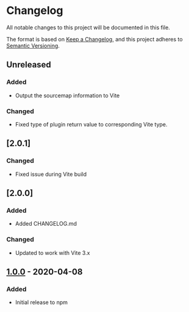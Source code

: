 # Changelog

All notable changes to this project will be documented in this file.

The format is based on [Keep a Changelog](https://keepachangelog.com/en/1.0.0/),
and this project adheres to [Semantic Versioning](https://semver.org/spec/v2.0.0.html).

## Unreleased

### Added

- Output the sourcemap information to Vite

### Changed

- Fixed type of plugin return value to corresponding Vite type.

## [2.0.1]

### Changed

- Fixed issue during Vite build

## [2.0.0]

### Added

- Added CHANGELOG.md

### Changed

- Updated to work with Vite 3.x

## [1.0.0] - 2020-04-08

### Added

- Initial release to npm

[unreleased]: https://github.com/metafy-gg/vite-plugin-svelte-svg/compare/1.0.0...HEAD
[1.0.0]: https://github.com/metafy-gg/vite-plugin-svelte-svg/releases/tag/1.0.0
